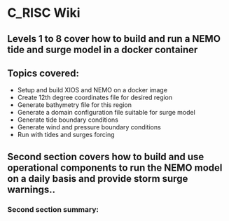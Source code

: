 # C_RISC Wiki

## Levels 1 to 8 cover how to build and run a NEMO tide and surge model in a docker container

## Topics covered:

* Setup and build XIOS and NEMO on a docker image
* Create 12th degree coordinates file for desired region
* Generate bathymetry file for this region
* Generate a domain configuration file suitable for surge model
* Generate tide boundary conditions
* Generate wind and pressure boundary conditions
* Run with tides and surges forcing

## Second section covers how to build and use operational components to run the NEMO model on a daily basis and provide storm surge warnings..

### Second section summary: